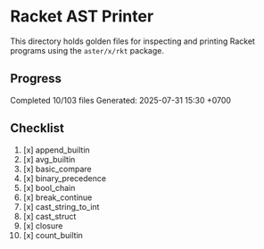# Racket AST Printer

This directory holds golden files for inspecting and printing Racket programs using the `aster/x/rkt` package.

## Progress

Completed 10/103 files
Generated: 2025-07-31 15:30 +0700

## Checklist

1. [x] append_builtin
2. [x] avg_builtin
3. [x] basic_compare
4. [x] binary_precedence
5. [x] bool_chain
6. [x] break_continue
7. [x] cast_string_to_int
8. [x] cast_struct
9. [x] closure
10. [x] count_builtin
